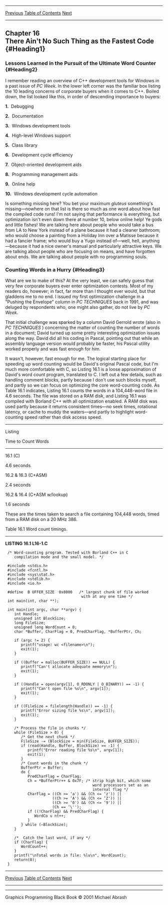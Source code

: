   ------------------------ --------------------------------- --------------------
  [Previous](15-04.html)   [Table of Contents](index.html)   [Next](16-02.html)
  ------------------------ --------------------------------- --------------------

Chapter 16\
 There Ain't No Such Thing as the Fastest Code {#Heading1}
----------------------------------------------

### Lessons Learned in the Pursuit of the Ultimate Word Counter {#Heading2}

I remember reading an overview of C++ development tools for Windows in a
past issue of *PC Week*. In the lower left corner was the familiar box
listing the 10 leading concerns of corporate buyers when it comes to
C++. Boiled down, the list looked like this, in order of descending
importance to buyers:

**1.**  Debugging

**2.**  Documentation

**3.**  Windows development tools

**4.**  High-level Windows support

**5.**  Class library

**6.**  Development cycle efficiency

**7.**  Object-oriented development aids

**8.**  Programming management aids

**9.**  Online help

**10.**  Windows development cycle automation

Is something missing here? You bet your maximum *gluteus* something's
missing—nowhere on that list is there so much as one word about how fast
the compiled code runs! I'm not saying that performance is everything,
but optimization isn't even down there at number 10, below online help!
Ye gods and little fishes! We are talking here about people who would
take a bus from LA to New York instead of a plane because it had a
cleaner bathroom; who would choose a painting from a Holiday Inn over a
Matisse because it had a fancier frame; who would buy a Yugo instead
of—well, hell, anything—because it had a nice owner's manual and
particularly attractive keys. We are talking about people who are
focusing on means, and have forgotten about ends. We are talking about
people with no programming souls.

### Counting Words in a Hurry {#Heading3}

What are we to make of this? At the very least, we can safely guess that
very few corporate buyers ever enter optimization contests. Most of my
readers do, however; in fact, far more than I thought ever would, but
that gladdens me to no end. I issued my first optimization challenge in
a "Pushing the Envelope" column in *PC TECHNIQUES* back in 1991, and was
deluged by respondents who, one might also gather, do not live by *PC
Week*.

That initial challenge was sparked by a column David Gerrold wrote (also
in *PC TECHNIQUES* ) concerning the matter of counting the number of
words in a document; David turned up some pretty interesting
optimization issues along the way. David did all his coding in Pascal,
pointing out that while an assembly language version would probably be
faster, his Pascal utility worked properly and was fast enough for him.

It wasn't, however, fast enough for me. The logical starting place for
speeding up word counting would be David's original Pascal code, but I'm
much more comfortable with C, so Listing 16.1 is a loose approximation
of David's word count program, translated to C. I left out a few
details, such as handling comment blocks, partly because I don't use
such blocks myself, and partly so we can focus on optimizing the core
word-counting code. As Table 16.1 indicates, Listing 16.1 counts the
words in a 104,448-word file in 4.6 seconds. The file was stored on a
RAM disk, and Listing 16.1 was compiled with Borland C++ with all
optimization enabled. A RAM disk was used partly because it returns
consistent times—no seek times, rotational latency, or cache to muddy
the waters—and partly to highlight word-counting speed rather than disk
access speed.

* * * * *

Listing

Time to Count Words

* * * * *

16.1 (C)

4.6 seconds

16.2 & 16.3 (C+ASM)

2.4 seconds

16.2 & 16.4 (C+ASM w/lookup)

1.6 seconds

These are the times taken to search a file containing 104,448 words,
timed from a RAM disk on a 20 MHz 386.

Table 16.1 Word count timings.

* * * * *

**LISTING 16.1 L16-1.C**

     /* Word-counting program. Tested with Borland C++ in C
        compilation mode and the small model. */
     
     #include <stdio.h>
     #include <fcntl.h>
     #include <sys\stat.h>
     #include <stdlib.h>
     #include <io.h>
     
     #define  B UFFER_SIZE  0x8000   /* largest chunk of file worked 
                                      with at any one time */
     int main(int, char **);
     
     int main(int argc, char **argv) {
        int Handle;
        unsigned int BlockSize;
        long FileSize;
        unsigned long WordCount = 0;
        char *Buffer, CharFlag = 0, PredCharFlag, *BufferPtr, Ch;
     
        if (argc != 2) {
           printf("usage: wc <filename>\n");
           exit(1);
        }
     
        if ((Buffer = malloc(BUFFER_SIZE)) == NULL) {
           printf("Can't allocate adequate memory\n");
           exit(1);
        }
     
        if ((Handle = open(argv[1], O_RDONLY | O_BINARY)) == -1) {
           printf("Can't open file %s\n", argv[1]);
           exit(1);
        }
     
        if ((FileSize = filelength(Handle)) == -1) {
           printf("Error sizing file %s\n", argv[1]);
           exit(1);
        }
     
        /* Process the file in chunks */
        while (FileSize > 0) {
           /* Get the next chunk */
           FileSize -= (BlockSize = min(FileSize, BUFFER_SIZE));
           if (read(Handle, Buffer, BlockSize) == -1) {
              printf("Error reading file %s\n", argv[1]);
              exit(1);
           }
           /* Count words in the chunk */
           BufferPtr = Buffer;
           do {
              PredCharFlag = CharFlag;
              Ch = *BufferPtr++ & 0x7F; /* strip high bit, which some
                                           word processors set as an
                                           internal flag */
              CharFlag = ((Ch >= ‘a') && (Ch <= ‘z')) ||
                         ((Ch >= ‘A') && (Ch <= ‘Z')) ||
                         ((Ch >= ‘0') && (Ch <= ‘9')) ||
                         (Ch == ‘\'');
              if ((!CharFlag) && PredCharFlag) {
                 WordCo u nt++; 
              }
           } while (—BlockSize);
        }
     
        /*  Catch the last word, if any */ 
        if (CharFlag) {
           WordCount++;
        }
        printf("\nTotal words in file: %lu\n", WordCount);
        return(0);
     }
     

  ------------------------ --------------------------------- --------------------
  [Previous](15-04.html)   [Table of Contents](index.html)   [Next](16-02.html)
  ------------------------ --------------------------------- --------------------

* * * * *

Graphics Programming Black Book © 2001 Michael Abrash
